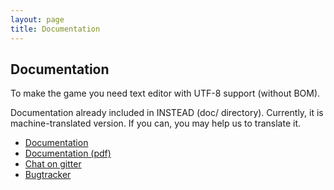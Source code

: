 ```yaml
---
layout: page
title: Documentation
---
```

## Documentation

To make the game you need text editor with UTF-8 support (without BOM).

Documentation already included in INSTEAD (doc/ directory). Currently, it is 
machine-translated version. If you can, you may help us to translate it.

* [Documentation](https://github.com/instead-hub/instead/blob/master/doc/stead3.md)
* [Documentation (pdf)](http://club.syscall.ru/s/download/stead3.pdf)
* [Chat on gitter](https://gitter.im/instead-hub/instead)
* [Bugtracker](https://github.com/instead-hub/instead/issues)
